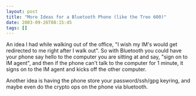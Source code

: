 ```yaml
---
layout: post
title: "More Ideas for a Bluetooth Phone (like the Treo 600)"
date: 2003-09-26T08:15:45
tags: []
---
```


An idea I had while walking out of the office, "I wish my IM's would get redirected to me right after I walk out". So with Bluetooth you could have your phone say hello to the computer you are sitting at and say, "sign on to IM agent", and then if the phone can't talk to the computer for 1 minute, it signs on to the IM agent and kicks off the other computer.

Another idea is having the phone store your password/ssh/gpg keyring, and maybe even do the crypto ops on the phone via bluetooth.
